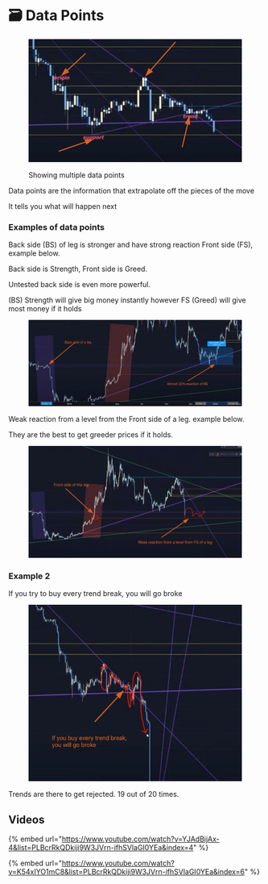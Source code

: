 # 🗃 Data Points

<figure><img src="../../.gitbook/assets/image (2) (2).png" alt=""><figcaption><p>Showing multiple data points</p></figcaption></figure>

Data points are the information that extrapolate off the pieces of the move

It tells you what will happen next



### Examples of data points

Back side (BS) of leg is stronger and have strong reaction Front side (FS), example below.

Back side is Strength, Front side is Greed.

Untested back side is even more powerful.

(BS) Strength will give big money instantly however FS (Greed) will give most money if it holds

<figure><img src="../../.gitbook/assets/image (5).png" alt=""><figcaption></figcaption></figure>

Weak reaction from a level from the Front side of a leg. example below.&#x20;

They are the best to get greeder prices if it holds.

<figure><img src="../../.gitbook/assets/image (7) (1).png" alt=""><figcaption></figcaption></figure>

### Example 2

If you try to buy every trend break, you will go broke

<figure><img src="../../.gitbook/assets/image (3).png" alt=""><figcaption></figcaption></figure>

Trends are there to get rejected. 19 out of 20 times.

## Videos

{% embed url="https://www.youtube.com/watch?v=YJAdBijAx-4&list=PLBcrRkQDkiji9W3JVrn-ifhSVlaGI0YEa&index=4" %}



{% embed url="https://www.youtube.com/watch?v=K54xIYO1mC8&list=PLBcrRkQDkiji9W3JVrn-ifhSVlaGI0YEa&index=6" %}





